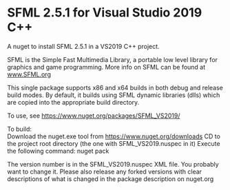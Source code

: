 
# SFML 2.5.1 for Visual Studio 2019 C++

A nuget to install SFML 2.5.1 in a VS2019 C++ project.

SFML is the Simple Fast Multimedia Library, a portable low level library for graphics and game programming. More info on SFML can be found at www.SFML.org

This single package supports x86 and x64 builds in both debug and release build modes. By default, it builds using SFML dynamic libraries (dlls) which are copied into the appropriate build directory.

To use, see https://www.nuget.org/packages/SFML_VS2019/

To build:  
Download the nuget.exe tool from https://www.nuget.org/downloads
CD to the project root directory (the one with SFML_VS2019.nuspec in it)
Execute the following command:  nuget pack

The version number is in the SFML_VS2019.nuspec XML file. You probably want to change it.
Please also release any forked versions with clear descriptions of what is changed in the package description on nuget.org

